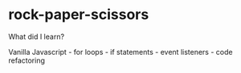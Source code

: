 # rock-paper-scissors

What did I learn? 

Vanilla Javascript
    - for loops 
    - if statements
    - event listeners
    - code refactoring
